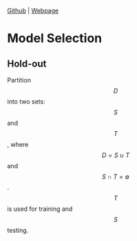 [Github](https://github.com/MartingaleField/MachineLearning/tree/gh-pages) | [Webpage](https://martingalefield.github.io/MachineLearning/)

<!-- Mathjax Support -->
<script type="text/javascript" async
  src="https://cdn.mathjax.org/mathjax/latest/MathJax.js?config=TeX-MML-AM_CHTML">
</script>




# Model Selection

## Hold-out

Partition $$D$$ into two sets: $$S$$ and $$T$$, where $$D=S\cup T$$ and $$S\cap T = \emptyset$$. $$T$$ is used for training and $$S$$ testing.

